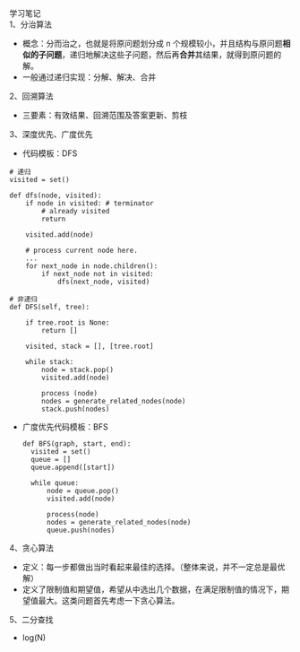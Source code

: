 学习笔记  
1、分治算法  
- 概念：分而治之，也就是将原问题划分成 n 个规模较小，并且结构与原问题**相似的子问题**，递归地解决这些子问题，然后再**合并**其结果，就得到原问题的解。
- 一般通过递归实现：分解、解决、合并

2、回溯算法  
- 三要素：有效结果、回溯范围及答案更新、剪枝

3、深度优先、广度优先  
- 代码模板：DFS  
```
# 递归
visited = set() 

def dfs(node, visited):
    if node in visited: # terminator
    	# already visited 
    	return 

	visited.add(node) 

	# process current node here. 
	...
	for next_node in node.children(): 
		if next_node not in visited: 
			dfs(next_node, visited)
```
  
```
# 非递归
def DFS(self, tree): 

	if tree.root is None: 
		return [] 

	visited, stack = [], [tree.root]

	while stack: 
		node = stack.pop() 
		visited.add(node)

		process (node) 
		nodes = generate_related_nodes(node) 
		stack.push(nodes) 
```
- 广度优先代码模板：BFS  
  ```
  def BFS(graph, start, end):
    visited = set()
	queue = [] 
	queue.append([start]) 

	while queue: 
		node = queue.pop() 
		visited.add(node)

		process(node) 
		nodes = generate_related_nodes(node) 
		queue.push(nodes)
  ```
4、贪心算法  
- 定义：每一步都做出当时看起来最佳的选择。（整体来说，并不一定总是最优解）
- 定义了限制值和期望值，希望从中选出几个数据，在满足限制值的情况下，期望值最大。这类问题首先考虑一下贪心算法。 
   
5、二分查找  
- log(N)